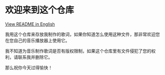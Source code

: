 # 欢迎来到这个仓库  
[View README in English](/README-zh.md)

我用这个仓库来存放我制作的歌词，如果你知道怎么使用这种文件，那非常欢迎您在您自己的音乐播放器上使用它。

我不知道为音乐制作歌词是否有版权限制，如果这个仓库里有文件侵犯了您的权利，请联系我并删除它。

那么祝你今天过得愉快！
